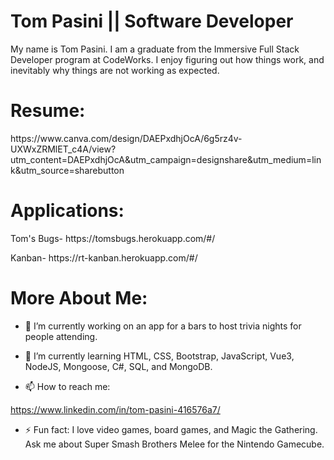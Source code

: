 <!DOCTYPE html>
<html>
<head>
</head>
<body>

<h1>Tom Pasini || Software Developer</h1>

<p>My name is Tom Pasini. I am a graduate from the Immersive Full Stack Developer program at CodeWorks. I enjoy figuring out how things work, and inevitably why things are not working as expected.</p>

<h1>Resume:</h1>
<p>https://www.canva.com/design/DAEPxdhjOcA/6g5rz4v-UXWxZRMlET_c4A/view?utm_content=DAEPxdhjOcA&utm_campaign=designshare&utm_medium=link&utm_source=sharebutton</p>

<h1>Applications:</h1>
<p>Tom's Bugs- https://tomsbugs.herokuapp.com/#/</p>
<p>Kanban- https://rt-kanban.herokuapp.com/#/</p>

<h1>More About Me:</h1>

</body>
</html>






- 🔭 I’m currently working on an app for a bars to host trivia nights for people attending.

- 🌱 I’m currently learning HTML, CSS, Bootstrap, JavaScript, Vue3, NodeJS, Mongoose, C#, SQL, and MongoDB.

- 📫 How to reach me:

https://www.linkedin.com/in/tom-pasini-416576a7/

- ⚡ Fun fact:
I love video games, board games, and Magic the Gathering. Ask me about Super Smash Brothers Melee for the Nintendo Gamecube.


<!--
**tompasini/tompasini** is a ✨ _special_ ✨ repository because its `README.md` (this file) appears on your GitHub profile.

Here are some ideas to get you started:

- 🔭 I’m currently working on ...
- 🌱 I’m currently learning ...
- 👯 I’m looking to collaborate on ...
- 🤔 I’m looking for help with ...
- 💬 Ask me about ...
- 📫 How to reach me: ...
- 😄 Pronouns: ...
- ⚡ Fun fact: ...
-->
